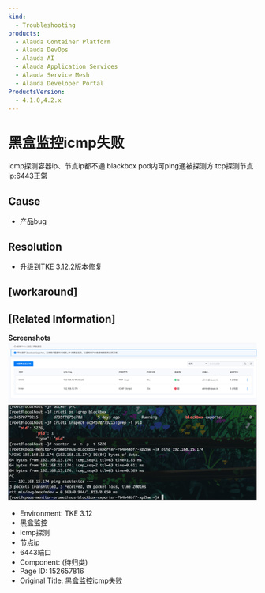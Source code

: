 ```yaml
---
kind:
  - Troubleshooting
products:
  - Alauda Container Platform
  - Alauda DevOps
  - Alauda AI
  - Alauda Application Services
  - Alauda Service Mesh
  - Alauda Developer Portal
ProductsVersion:
  - 4.1.0,4.2.x
---
```

<!-- A type of document that involves encountering a fault, diagnosing it, performing root cause analysis, and providing solutions. -->

# 黑盒监控icmp失败

icmp探测容器ip、节点ip都不通 blackbox pod内可ping通被探测方 tcp探测节点ip:6443正常

## Cause
- 产品bug

## Resolution
- 升级到TKE 3.12.2版本修复

## [workaround]

## [Related Information]
**Screenshots**
![](assets/hei-he-jian-kong-icmpshi-bai/image2023-7-18_17-41-38.png)
![](assets/hei-he-jian-kong-icmpshi-bai/image2023-7-18_17-41-52.png)
- Environment: TKE 3.12
- 黑盒监控
- icmp探测
- 节点ip
- 6443端口
- Component: (待归类)
- Page ID: 152657816
- Original Title: 黑盒监控icmp失败
